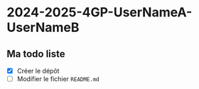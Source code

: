 # 2024-2025-4GP-UserNameA-UserNameB

## Ma todo liste

- [x] Créer le dépôt
- [ ] Modifier le fichier `README.md`
